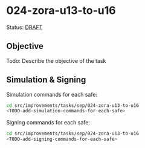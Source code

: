 # 024-zora-u13-to-u16

Status: [DRAFT]()

## Objective

Todo: Describe the objective of the task

## Simulation & Signing

Simulation commands for each safe:
```bash
cd src/improvements/tasks/sep/024-zora-u13-to-u16
<TODO-add-simulation-commands-for-each-safe>
```

Signing commands for each safe:
```bash
cd src/improvements/tasks/sep/024-zora-u13-to-u16
<TODO-add-signing-commands-for-each-safe>
```

